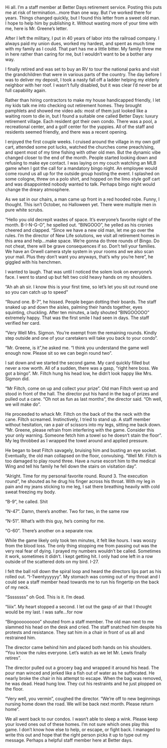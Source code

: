 Hi all. I’m a staff member at Better Days retirement service. Posting this puts me at risk of termination...more than one way. But I’ve worked there for years. Things changed quickly, but I found this letter from a sweet old man. I hope to help him by publishing it. Without wasting more of your time with me, here is Mr. Greene’s letter. 



After I left the military, I put in 40 years of labor into the railroad company. I always paid my union dues, worked my hardest, and spent as much time with my family as I could. That part has me a little bitter. My family threw me in here rather than caring for me, but I wouldn’t want to be a bother any way.

I finally retired and was set to buy an RV to tour the national parks and visit the grandchildren that were in various parts of the country. The day before I was to deliver my deposit, I took a nasty fall off a ladder helping my elderly neighbor with her roof. I wasn’t fully disabled, but it was clear I’d never be at full capability again.

Rather than hiring contractors to make my house handicapped friendly, I let my kids talk me  into checking out retirement homes. They brought pamphlets and showed me video ads: most of them just looked like a waiting room to die in, but I found a suitable one called Better Days: luxury retirement village. Each resident got their own condo. There was a pool, a recreational center, and a golf center for the yuppies. All of the staff and residents seemed friendly, and there was a recent opening. 

I enjoyed the first couple weeks. I cruised around the village in my own golf cart, attended some pot lucks, watched the churches come preach/sing, and spent most of my time fishing with other old men. But the dynamic vibe changed closer to the end of the month. People started looking down and refusing to make eye contact. I was laying on my couch watching an MLB game when I got the call for a mandatory bingo night. An employee would come round us all up for the outside group hosting the event. I splashed on some cologne, threw on a polo shirt, and hopped on the limo style golf cart and was disappointed nobody wanted to talk. Perhaps bingo night would change the dreary atmosphere.

As we sat in our chairs, a man came up front in a red hooded robe. Funny, I thought. This isn’t October, no Halloween yet. There were multiple men in pure white scrubs. 

“Hello you old decrepit wastes of space. It’s everyone’s favorite night of the month. B-I-N-G-O”, he spelled out. “BINGOOO”, he yelled as his cronies cheered and clapped. “Since we have a new old man, let me go over the rules. I’m the director of New Life solutions, we visit all retirement homes in this area and help...make space. We’re gonna do three rounds of Bingo. Do not cheat, there will be grave consequences if so. Don’t tell your families. We have an Orwell camera style system in your rooms and we also scan your mail. Plus they don’t want you anyways, that’s why you’re here”, he giggled with his henchmen. 

I wanted to laugh. That was until I noticed the solem look on everyone’s face. I went to stand up but felt two cold heavy hands on my shoulders. 

“Ah ah ah sir. I know this is your first time, so let’s let you sit out round one so you can catch up to speed”

“Round one. B-7”, he hissed. People began dotting their boards. The staff snaked up and down the aisles, palming their hands together, eyes squinting, chuckling. After ten minutes, a lady shouted “BINGOOOOO” extremely happy. That was the first smile I had seen in days. The staff verified her card. 

“Very Well Mrs. Sigmon. You’re exempt from the remaining rounds. Kindly step outside and one of your caretakers will take you back to your condo”.

“Mr. Greene, is it”,he asked me. “I think you understand the game well enough now. Please sit so we can begin round two”.

I sat down and we started the second game. My card quickly filled but never a row worth. All of a sudden, there was a gasp, “right here boss. We got a bingo”. Mr. Filtch hung his head low, he didn’t look happy like Mrs. Sigmon did. 

“Mr Filtch, come on up and collect your prize”. Old man Filtch went up and stood in front of the hall. The director put his hand in the bag of prizes and pulled out a cane. “Oh not as fun as last months”, the director said. “Oh well, we will make do”.

He proceeded to whack Mr. Filtch on the back of the the neck with the cane. Filtch screamed. Instinctively, I tried to stand up. A staff member without hesitation, ran a pair of scissors into my legs, sitting me back down. “Mr. Greene, please refrain from interfering with the game. Consider this your only warning. Someone fetch him a towel so he doesn’t stain the floor”. My leg throbbed as I wrapped the towel around and applied pressure. 

He began to beat Filtch savagely, bruising him and busting an eye socket. Eventually, the old man collapsed on the floor, convulsing. “Well Mr. Filtch is too damaged to play round three. Have a nurse escort him to the medical Wing and tell his family he fell down the stairs on visitation day”. 

“Alright. Time for my personal favorite round. Round 3. The execution round”, he shouted as he drug his finger across his throat. With my leg in pain and my jeans sticking to me leg, I sat there breathing heavily with cold sweat freezing my body. 

“B-9”, he called. Shit

“N-47”. Damn, there’s another. Two for two, in the same row

“N-51”. What’s with this guy, he’s coming for me. 

“G-60”. There’s another on a separate row. 

While the game likely only took ten minutes, it felt like hours. I was woozy from the blood loss. The only thing stopping me from passing out was the very real fear of dying. I prayed my numbers wouldn’t be called. Sometimes it work, sometimes it didn’t. I kept getting hit. I only had one left in a row outside of the scattered dots on my bird. I-27. 

I felt the ball roll down the spiral loop and heard the directors lips part as his rolled out. “I-Twentyyyyyy”. My stomach was coming out of my throat and I could see a staff member head towards me to run his fingertip on the back of my neck.

“Ssssssss” oh God. This is it. I’m dead.

“Iiiix”. My heart stopped a second. I let out the gasp of air that I thought would be my last. I was safe...for now

“Bingooooooooo” shouted from a staff member. The old man next to me slammed his head on the desk and cried. The staff snatched him despite his protests and resistance. They sat him in a chair in front of us all and restrained him.

The director came behind him and placed both hands on his shoulders. “You know the rules everyone. Let’s watch as we let Mr. Lewis finally retires”. 

The director pulled out a grocery bag and wrapped it around his head. The pour man winced and jerked like a fish out of water as he suffocated. He nearly broke the chair in his attempt to escape. When the bag was removed, he was dead. Head hung low. They cut his restraints and he just plopped on the floor. 

“Very well, you vermin”, coughed the director. “We’re off to new beginnings nursing home down the road. We will be back next month. Please return home”.

We all went back to our condos. I wasn’t able to sleep a wink. Please keep your loved ones out of these homes. I’m not sure which ones play this game. I don’t know how else to help, or escape, or fight back. I managed to write this out and hope that the right person picks it up to type out my message. Perhaps a helpful staff member here at Better days.
